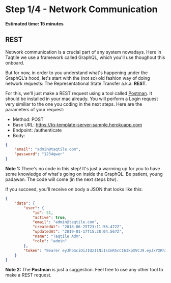 # Step 1/4 - Network Communication
#### Estimated time: 15 minutes

## REST
Network communication is a crucial part of any system nowadays. Here in Taqtile we use a framework called GraphQL, which you'll use thoughout this onboard.

But for now, in order to you understand what's happening under the GraphQL's hood, let's start with the (not so) old fashion way of doing network requests: The Representational State Transfer a.k.a. **REST**.

For this, we'll just make a REST request using a tool called [Postman](https://www.getpostman.com/). It should be installed in your mac already. You will perform a Login request very similiar to the one you coding in the next steps. Here are the parameters of your request:

+ Method: POST
+ Base URL: https://tq-template-server-sample.herokuapp.com
+ Endpoint: /authenticate 
+ Body:
```JSON
{
	"email": "admin@taqtile.com",
	"password": "1234qwer"
}
```

**Note 1:** There's no code in this step! It's just a warming up for you to have some knowledge of what's going on inside the GraphQL. Be patient, young padawan. The code will come (in the next steps btw).

If you succeed, you'll receive on body a JSON that looks like this:

```JSON
{
    "data": {
        "user": {
            "id": 51,
            "active": true,
            "email": "admin@taqtile.com",
            "createdAt": "2018-06-25T23:11:56.472Z",
            "updatedAt": "2019-01-17T15:28:04.567Z",
            "name": "Taqtile Adm",
            "role": "admin"
        },
        "token": "Bearer eyJhbGciOiJIUzI1NiIsInR5cCI6IkpXVCJ9.eyJkYXRhIjp7InVzZXJJZCI6NTF9LCJpYXQiOjE1NTYxMTc2NjgsImV4cCI6MTU1NjEyMTI2OH0.Kha7cfFUCOscXffh8nwj4gdCGDZ0ohHvMtkR2st2bso"
    }
}
```

**Note 2:** The **Postman** is just a suggestion. Feel free to use any other tool to make a REST request.


